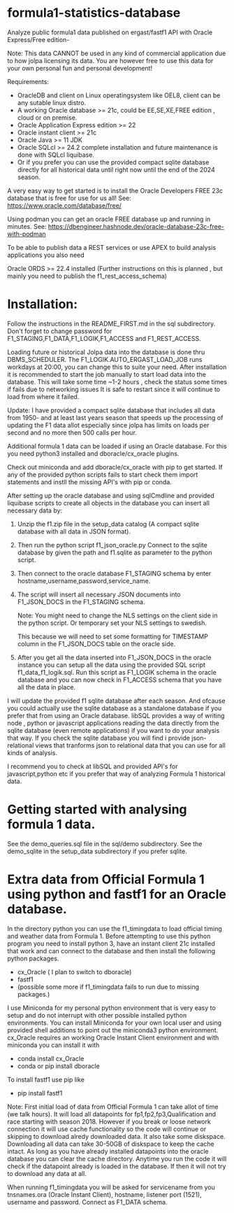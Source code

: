 # formula1-statistics-database

Analyze public formula1 data published on ergast/fastf1 API with Oracle Express/Free edition-

Note: This data CANNOT be used in any kind of commercial application due to how jolpa licensing its data.
      You are however free to use this data for your own personal fun and personal development!

Requirements:

- OracleDB and client on Linux operatingsystem like OEL8, client can be any sutable linux distro.
- A working Oracle database >= 21c, could be EE,SE,XE,FREE edition , cloud or on premise.
- Oracle Application Express edition >= 22
- Oracle instant client >= 21c
- Oracle Java >= 11 JDK 
- Oracle SQLcl >= 24.2 complete installation and future maintenance is done with SQLcl liquibase.
- Or if you prefer you can use the provided compact sqlite database directly for all historical
  data until right now until the end of the 2024 season. 

A very easy way to get started is to install the Oracle Developers FREE 23c database that is free for use for us all!
See: https://www.oracle.com/database/free/

Using podman you can get an oracle FREE database up and running in minutes.
See: https://dbengineer.hashnode.dev/oracle-database-23c-free-with-podman

To be able to publish data a REST services or use APEX to build analysis applications you also need

Oracle ORDS >= 22.4 installed (Further instructions on this is planned , but mainly you need to publish the f1_rest_access_schema)

# Installation:

Follow the instructions in the README_FIRST.md in the sql subdirectory.
Don't forget to change password for F1_STAGING,F1_DATA,F1_LOGIK,F1_ACCESS and F1_REST_ACCESS.

Loading future or historical Jolpa data into the database is done thru DBMS_SCHEDULER. 
The F1_LOGIK.AUTO_ERGAST_LOAD_JOB runs workdays at 20:00, you can change this to suite your need.
After installation it is recommended to start the job manually to start load data into the database.
This will take some time ~1-2 hours , check the status some times if fails due to networking issues
It is safe to restart since it will continue to load from where it failed.

Update: I have provided a compact sqlite database that includes all data from 1950- and at least last years season that speeds
up the processing of updating the F1 data allot especially since jolpa has limits on loads per second
and no more then 500 calls per hour.

Additional formula 1 data can be loaded if using an Oracle database. 
For this you need python3 installed and dboracle/cx_oracle plugins.

Check out miniconda and add dboracle/cx_oracle with pip to get started.
If any of the provided python scripts fails to start check them import statements
and instll the missing API's with pip or conda.

After setting up the oracle database and using sqlCmdline and provided liquibase scripts to
create all objects in the database you can insert all necessary data by:

1. Unzip the f1.zip file in the setup_data catalog (A compact sqlite database with all data in JSON format).
2. Then run the python script f1_json_oracle.py
   Connect to the sqlite database by given the path and f1.sqlite as parameter to the python script.
3. Then connect to the oracle database F1_STAGING schema by enter hostname,username,password,service_name.
4. The script will insert all necessary JSON documents into F1_JSON_DOCS in the F1_STAGING schema.

   Note: You might need to change the NLS settings on the client side in the python script.
   Or temporary set your NLS settings to swedish.

   This because we will need to set some formatting for TIMESTAMP column in the F1_JSON_DOCS table on the oracle side.

6. After you get all the data inserted into F1_JSON_DOCS in the oracle instance you can setup all the data using the
   provided SQL script f1_data_f1_logik.sql. Run this script as F1_LOGIK schema in the oracle database and you can
   now check in F1_ACCESS schema that you have all the data in place.

I will update the provided f1 sqlite database after each season.
And ofcause you could actually use the sqlite database as a standalone database if you prefer that from using an
Oracle database. libSQL provides a way of writing node , python or javascript applications reading the data 
directly from the sqlite database (even remote applications) if you want to do your analysis that way. 
If you check the sqlite database you will find i provide json-relational views that tranforms json to relational data 
that you can use for all kinds of analysis.

I recommend you to check at libSQL and provided API's for javascript,python etc if you prefer that way of analyzing
Formula 1 historical data.

# Getting started with analysing formula 1 data.

See the demo_queries.sql file in the sql/demo subdirectory.
See the demo_sqlite in the setup_data subdirectory if you prefer sqlite.

# Extra data from Official Formula 1 using python and fastf1 for an Oracle database.

In the directory python you can use the f1_timingdata to load official timing and weather data from Formula 1.
Before attempting to use this python program you need to install python 3, have an instant client 21c installed that work
and can connect to the database and then install the following python packages.

- cx_Oracle ( I plan to switch to dboracle)
- fastf1
- (possible some more if f1_timingdata fails to run due to missing packages.)

I use Miniconda for my personal python environment that is very easy to setup and do not interrupt with other possible installed python environments. 
You can install Miniconda for your own local user and using provided shell additions to point out the miniconda3
python environment. cx_Oracle requires an working Oracle Instant Client environment and with miniconda you can install it with

- conda install cx_Oracle
- conda or pip install dboracle

To install fastf1 use pip like

- pip install fastf1

Note: First initial load of data from Official Formula 1 can take allot of time (we talk hours). It will load all datapoints for fp1,fp2,fp3,Qualification and race
starting with season 2018. However if you break or loose network connection it will use cache functionality so the code will continue or skipping
to download alredy downloaded data. It also take some diskspace. Downloading all data can take 30-50GB of diskspace to keep the cache intact.
As long as you have already installed datapoints into the oracle database you can clear the cache directory. Anytime you run the code it will
check if the datapoint already is loaded in the database. If then it will not try to download any data at all.

When running f1_timingdata you will be asked for servicename from you tnsnames.ora (Oracle Instant Client), hostname, listener port (1521), username
and password. Connect as F1_DATA schema.
